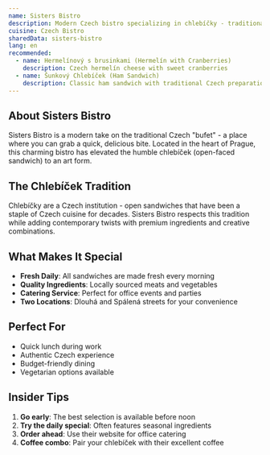 ```yaml
---
name: Sisters Bistro
description: Modern Czech bistro specializing in chlebíčky - traditional open-faced sandwiches with creative toppings
cuisine: Czech Bistro
sharedData: sisters-bistro
lang: en
recommended:
  - name: Hermelínový s brusinkami (Hermelín with Cranberries)
    description: Czech hermelín cheese with sweet cranberries
  - name: Šunkový Chlebíček (Ham Sandwich)
    description: Classic ham sandwich with traditional Czech preparation
---
```


## About Sisters Bistro

Sisters Bistro is a modern take on the traditional Czech "bufet" - a place where you can grab a quick, delicious bite. Located in the heart of Prague, this charming bistro has elevated the humble chlebíček (open-faced sandwich) to an art form.

## The Chlebíček Tradition

Chlebíčky are a Czech institution - open sandwiches that have been a staple of Czech cuisine for decades. Sisters Bistro respects this tradition while adding contemporary twists with premium ingredients and creative combinations.

## What Makes It Special

- **Fresh Daily**: All sandwiches are made fresh every morning
- **Quality Ingredients**: Locally sourced meats and vegetables
- **Catering Service**: Perfect for office events and parties
- **Two Locations**: Dlouhá and Spálená streets for your convenience

## Perfect For

- Quick lunch during work
- Authentic Czech experience
- Budget-friendly dining
- Vegetarian options available

## Insider Tips

1. **Go early**: The best selection is available before noon
2. **Try the daily special**: Often features seasonal ingredients
3. **Order ahead**: Use their website for office catering
4. **Coffee combo**: Pair your chlebíček with their excellent coffee